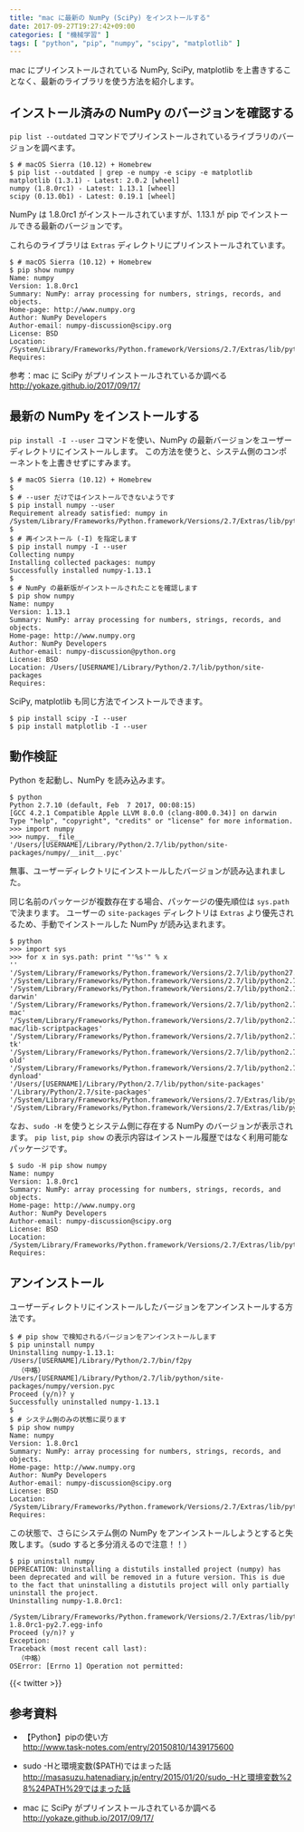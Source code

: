 ```yaml
---
title: "mac に最新の NumPy (SciPy) をインストールする"
date: 2017-09-27T19:27:42+09:00
categories: [ "機械学習" ]
tags: [ "python", "pip", "numpy", "scipy", "matplotlib" ]
---
```


mac にプリインストールされている NumPy, SciPy, matplotlib を上書きすることなく、最新のライブラリを使う方法を紹介します。

## インストール済みの NumPy のバージョンを確認する

```pip list --outdated``` コマンドでプリインストールされているライブラリのバージョンを調べます。

```shell
$ # macOS Sierra (10.12) + Homebrew
$ pip list --outdated | grep -e numpy -e scipy -e matplotlib
matplotlib (1.3.1) - Latest: 2.0.2 [wheel]
numpy (1.8.0rc1) - Latest: 1.13.1 [wheel]
scipy (0.13.0b1) - Latest: 0.19.1 [wheel]
```

NumPy は 1.8.0rc1 がインストールされていますが、1.13.1 が pip でインストールできる最新のバージョンです。

これらのライブラリは ```Extras``` ディレクトリにプリインストールされています。

```shell
$ # macOS Sierra (10.12) + Homebrew
$ pip show numpy
Name: numpy
Version: 1.8.0rc1
Summary: NumPy: array processing for numbers, strings, records, and objects.
Home-page: http://www.numpy.org
Author: NumPy Developers
Author-email: numpy-discussion@scipy.org
License: BSD
Location: /System/Library/Frameworks/Python.framework/Versions/2.7/Extras/lib/python
Requires:
```

参考：mac に SciPy がプリインストールされているか調べる<br />
<span style="word-break: break-all;">
http://yokaze.github.io/2017/09/17/
</span>

## 最新の NumPy をインストールする

```pip install -I --user``` コマンドを使い、NumPy の最新バージョンをユーザーディレクトリにインストールします。
この方法を使うと、システム側のコンポーネントを上書きせずにすみます。

```shell
$ # macOS Sierra (10.12) + Homebrew
$
$ # --user だけではインストールできないようです
$ pip install numpy --user
Requirement already satisfied: numpy in /System/Library/Frameworks/Python.framework/Versions/2.7/Extras/lib/python
$
$ # 再インストール (-I) を指定します
$ pip install numpy -I --user
Collecting numpy
Installing collected packages: numpy
Successfully installed numpy-1.13.1
$
$ # NumPy の最新版がインストールされたことを確認します
$ pip show numpy
Name: numpy
Version: 1.13.1
Summary: NumPy: array processing for numbers, strings, records, and objects.
Home-page: http://www.numpy.org
Author: NumPy Developers
Author-email: numpy-discussion@python.org
License: BSD
Location: /Users/[USERNAME]/Library/Python/2.7/lib/python/site-packages
Requires:
```

SciPy, matplotlib も同じ方法でインストールできます。

```shell
$ pip install scipy -I --user
$ pip install matplotlib -I --user
```

## 動作検証

Python を起動し、NumPy を読み込みます。

```shell
$ python
Python 2.7.10 (default, Feb  7 2017, 00:08:15)
[GCC 4.2.1 Compatible Apple LLVM 8.0.0 (clang-800.0.34)] on darwin
Type "help", "copyright", "credits" or "license" for more information.
>>> import numpy
>>> numpy.__file__
'/Users/[USERNAME]/Library/Python/2.7/lib/python/site-packages/numpy/__init__.pyc'
```

無事、ユーザーディレクトリにインストールしたバージョンが読み込まれました。

同じ名前のパッケージが複数存在する場合、パッケージの優先順位は ```sys.path``` で決まります。
ユーザーの ```site-packages``` ディレクトリは ```Extras``` より優先されるため、手動でインストールした NumPy が読み込まれます。

```shell
$ python
>>> import sys
>>> for x in sys.path: print "'%s'" % x
''
'/System/Library/Frameworks/Python.framework/Versions/2.7/lib/python27.zip'
'/System/Library/Frameworks/Python.framework/Versions/2.7/lib/python2.7'
'/System/Library/Frameworks/Python.framework/Versions/2.7/lib/python2.7/plat-darwin'
'/System/Library/Frameworks/Python.framework/Versions/2.7/lib/python2.7/plat-mac'
'/System/Library/Frameworks/Python.framework/Versions/2.7/lib/python2.7/plat-mac/lib-scriptpackages'
'/System/Library/Frameworks/Python.framework/Versions/2.7/lib/python2.7/lib-tk'
'/System/Library/Frameworks/Python.framework/Versions/2.7/lib/python2.7/lib-old'
'/System/Library/Frameworks/Python.framework/Versions/2.7/lib/python2.7/lib-dynload'
'/Users/[USERNAME]/Library/Python/2.7/lib/python/site-packages'
'/Library/Python/2.7/site-packages'
'/System/Library/Frameworks/Python.framework/Versions/2.7/Extras/lib/python'
'/System/Library/Frameworks/Python.framework/Versions/2.7/Extras/lib/python/PyObjC'
```

なお、```sudo -H``` を使うとシステム側に存在する NumPy のバージョンが表示されます。
```pip list```, ```pip show``` の表示内容はインストール履歴ではなく利用可能なパッケージです。

```shell
$ sudo -H pip show numpy
Name: numpy
Version: 1.8.0rc1
Summary: NumPy: array processing for numbers, strings, records, and objects.
Home-page: http://www.numpy.org
Author: NumPy Developers
Author-email: numpy-discussion@scipy.org
License: BSD
Location: /System/Library/Frameworks/Python.framework/Versions/2.7/Extras/lib/python
Requires:
```

## アンインストール

ユーザーディレクトリにインストールしたバージョンをアンインストールする方法です。

```shell
$ # pip show で検知されるバージョンをアンインストールします
$ pip uninstall numpy
Uninstalling numpy-1.13.1:
/Users/[USERNAME]/Library/Python/2.7/bin/f2py
  （中略）
/Users/[USERNAME]/Library/Python/2.7/lib/python/site-packages/numpy/version.pyc
Proceed (y/n)? y
Successfully uninstalled numpy-1.13.1
$
$ # システム側のみの状態に戻ります
$ pip show numpy
Name: numpy
Version: 1.8.0rc1
Summary: NumPy: array processing for numbers, strings, records, and objects.
Home-page: http://www.numpy.org
Author: NumPy Developers
Author-email: numpy-discussion@scipy.org
License: BSD
Location: /System/Library/Frameworks/Python.framework/Versions/2.7/Extras/lib/python
Requires:
```

この状態で、さらにシステム側の NumPy をアンインストールしようとすると失敗します。（sudo すると多分消えるので注意！！）

```shell
$ pip uninstall numpy
DEPRECATION: Uninstalling a distutils installed project (numpy) has been deprecated and will be removed in a future version. This is due to the fact that uninstalling a distutils project will only partially uninstall the project.
Uninstalling numpy-1.8.0rc1:
  /System/Library/Frameworks/Python.framework/Versions/2.7/Extras/lib/python/numpy-1.8.0rc1-py2.7.egg-info
Proceed (y/n)? y
Exception:
Traceback (most recent call last):
  （中略）
OSError: [Errno 1] Operation not permitted:
```

{{< twitter >}}

## 参考資料
- 【Python】pipの使い方<br />
  <span style="word-break: break-all;">
  http://www.task-notes.com/entry/20150810/1439175600
  </span>

- sudo -Hと環境変数($PATH)ではまった話<br />
  <span style="word-break: break-all;">
  http://masasuzu.hatenadiary.jp/entry/2015/01/20/sudo_-Hと環境変数%28%24PATH%29ではまった話
  </span>

- mac に SciPy がプリインストールされているか調べる<br />
  <span style="word-break: break-all;">
  http://yokaze.github.io/2017/09/17/
  </span>
